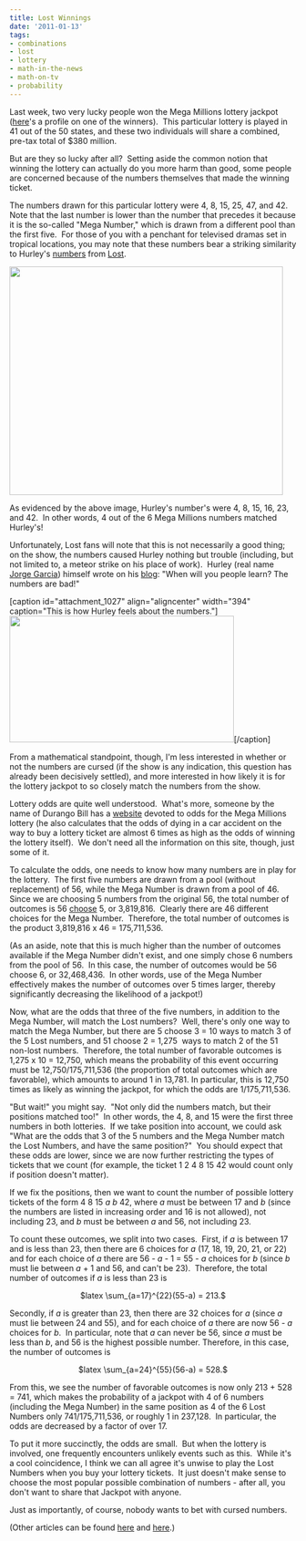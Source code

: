 ```yaml
---
title: Lost Winnings
date: '2011-01-13'
tags:
- combinations
- lost
- lottery
- math-in-the-news
- math-on-tv
- probability
---
```


Last week, two very lucky people won the Mega Millions lottery jackpot (<a href="http://www.megamillions.com/mcenter/pressrelease.asp?newsID=5A051296-4770-4426-A143-535A423640ED">here</a>'s a profile on one of the winners).  This particular lottery is played in 41 out of the 50 states, and these two individuals will share a combined, pre-tax total of $380 million.

But are they so lucky after all?  Setting aside the common notion that winning the lottery can actually do you more harm than good, some people are concerned because of the numbers themselves that made the winning ticket.

The numbers drawn for this particular lottery were 4, 8, 15, 25, 47, and 42.  Note that the last number is lower than the number that precedes it because it is the so-called "Mega Number," which is drawn from a different pool than the first five.  For those of you with a penchant for televised dramas set in tropical locations, you may note that these numbers bear a striking similarity to Hurley's <a href="http://en.wikipedia.org/wiki/Numbers_%28Lost%29">numbers</a> from <a href="http://en.wikipedia.org/wiki/Lost_%28TV_series%29">Lost</a>.

<a href="http://www.tv.com/hurleys-numbers-arent-so-unlucky-anymore/webnews/249677.html"><img class="aligncenter size-full wp-image-1023" title="hurnums" src="http://www.mathgoespop.com/images/2011/01/hurnums.jpg" alt="" width="480" height="401" /></a>

As evidenced by the above image, Hurley's number's were 4, 8, 15, 16, 23, and 42.  In other words, 4 out of the 6 Mega Millions numbers matched Hurley's!

Unfortunately, Lost fans will note that this is not necessarily a good thing; on the show, the numbers caused Hurley nothing but trouble (including, but not limited to, a meteor strike on his place of work).  Hurley (real name <a href="http://www.imdb.com/name/nm0306201/">Jorge Garcia</a>) himself wrote on his <a href="http://furtherdispatches.wordpress.com/2011/01/05/will-you-people-ever-learn/">blog</a>: "When will you people learn? The numbers are bad!"

[caption id="attachment_1027" align="aligncenter" width="394" caption="This is how Hurley feels about the numbers."]<a href="http://www.mathgoespop.com/images/2011/01/hurley.jpg"><img class="size-full wp-image-1027" title="hurley" src="http://www.mathgoespop.com/images/2011/01/hurley.jpg" alt="" width="394" height="222" /></a>[/caption]

From a mathematical standpoint, though, I'm less interested in whether or not the numbers are cursed (if the show is any indication, this question has already been decisively settled), and more interested in how likely it is for the lottery jackpot to so closely match the numbers from the show.

Lottery odds are quite well understood.  What's more, someone by the name of Durango Bill has a <a href="http://www.durangobill.com/MegaMillionsOdds.html">website</a> devoted to odds for the Mega Millions lottery (he also calculates that the odds of dying in a car accident on the way to buy a lottery ticket are almost 6 times as high as the odds of winning the lottery itself).  We don't need all the information on this site, though, just some of it.

To calculate the odds, one needs to know how many numbers are in play for the lottery.  The first five numbers are drawn from a pool (without replacement) of 56, while the Mega Number is drawn from a pool of 46.  Since we are choosing 5 numbers from the original 56, the total number of outcomes is 56 <a href="http://en.wikipedia.org/wiki/Combination">choose</a> 5, or 3,819,816.  Clearly there are 46 different choices for the Mega Number.  Therefore, the total number of outcomes is the product 3,819,816 x 46 = 175,711,536.

(As an aside, note that this is much higher than the number of outcomes available if the Mega Number didn't exist, and one simply chose 6 numbers from the pool of 56.  In this case, the number of outcomes would be 56 choose 6, or 32,468,436.  In other words, use of the Mega Number effectively makes the number of outcomes over 5 times larger, thereby significantly decreasing the likelihood of a jackpot!)

Now, what are the odds that three of the five numbers, in addition to the Mega Number, will match the Lost numbers?  Well, there's only one way to match the Mega Number, but there are 5 choose 3 = 10 ways to match 3 of the 5 Lost numbers, and 51 choose 2 = 1,275  ways to match 2 of the 51 non-lost numbers.  Therefore, the total number of favorable outcomes is 1,275 x 10 = 12,750, which means the probability of this event occurring must be 12,750/175,711,536 (the proportion of total outcomes which are favorable), which amounts to around 1 in 13,781. In particular, this is 12,750 times as likely as winning the jackpot, for which the odds are 1/175,711,536.

"But wait!" you might say.  "Not only did the numbers match, but their positions matched too!"  In other words, the 4, 8, and 15 were the first three numbers in both lotteries.  If we take position into account, we could ask "What are the odds that 3 of the 5 numbers and the Mega Number match the Lost Numbers, and have the same position?"  You should expect that these odds are lower, since we are now further restricting the types of tickets that we count (for example, the ticket 1 2 4 8 15 42 would count only if position doesn't matter).

If we fix the positions, then we want to count the number of possible lottery tickets of the form 4 8 15 <em>a b</em> 42, where <em>a</em> must be between 17 and <em>b</em> (since the numbers are listed in increasing order and 16 is not allowed), not including 23, and <em>b</em> must be between <em>a</em> and 56, not including 23.

To count these outcomes, we split into two cases.  First, if <em>a </em>is between 17 and is less than 23, then there are 6 choices for <em>a</em> (17, 18, 19, 20, 21, or 22) and for each choice of <em>a</em> there are 56 - <em>a</em> - 1 = 55 - <em>a</em> choices for <em>b</em> (since <em>b</em> must lie between <em>a</em> + 1 and 56, and can't be 23).  Therefore, the total number of outcomes if <em>a</em> is less than 23 is
<p style="text-align: center;">$latex \sum_{a=17}^{22}(55-a) = 213.$</p>
<p style="text-align: left;">Secondly, if <em>a</em> is greater than 23, then there are 32 choices for <em>a </em>(since <em>a</em> must lie between 24 and 55), and for each choice of <em>a</em> there are now 56 - <em>a</em> choices for <em>b</em>.  In particular, note that <em>a</em> can never be 56, since <em>a</em> must be less than <em>b</em>, and 56 is the highest possible number. Therefore, in this case, the number of outcomes is</p>
<p style="text-align: center;">$latex \sum_{a=24}^{55}(56-a) = 528.$</p>
<p style="text-align: left;">From this, we see the number of favorable outcomes is now only 213 + 528 = 741, which makes the probability of a jackpot with 4 of 6 numbers (including the Mega Number) in the same position as 4 of the 6 Lost Numbers only 741/175,711,536, or roughly 1 in 237,128.  In particular, the odds are decreased by a factor of over 17.</p>
<p style="text-align: left;">To put it more succinctly, the odds are small.  But when the lottery is involved, one frequently encounters unlikely events such as this.  While it's a cool coincidence, I think we can all agree it's unwise to play the Lost Numbers when you buy your lottery tickets.  It just doesn't make sense to choose the most popular possible combination of numbers - after all, you don't want to share that Jackpot with anyone.</p>
<p style="text-align: left;">Just as importantly, of course, nobody wants to bet with cursed numbers.</p>
<p style="text-align: left;">(Other articles can be found <a href="http://latimesblogs.latimes.com/showtracker/2011/01/thank-you-hurley-lost-numbers-pay-off-as-winning-mega-millions-numbers.html">here</a> and <a href="http://latimesblogs.latimes.com/showtracker/2011/01/jorge-garcia-and-carlton-cuse-respond-to-mega-millions-winning-lost-numbers.html">here</a>.)</p>
